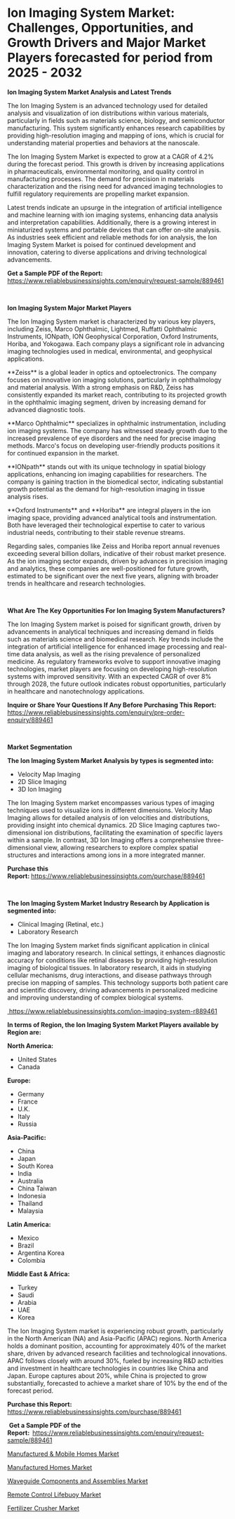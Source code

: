 <p><h1>Ion Imaging System Market: Challenges, Opportunities, and Growth Drivers and Major Market Players forecasted for period from 2025 - 2032</h1></p><p><strong>Ion Imaging System Market Analysis and Latest Trends</strong></p>
<p><p>The Ion Imaging System is an advanced technology used for detailed analysis and visualization of ion distributions within various materials, particularly in fields such as materials science, biology, and semiconductor manufacturing. This system significantly enhances research capabilities by providing high-resolution imaging and mapping of ions, which is crucial for understanding material properties and behaviors at the nanoscale.</p><p>The Ion Imaging System Market is expected to grow at a CAGR of 4.2% during the forecast period. This growth is driven by increasing applications in pharmaceuticals, environmental monitoring, and quality control in manufacturing processes. The demand for precision in materials characterization and the rising need for advanced imaging technologies to fulfill regulatory requirements are propelling market expansion. </p><p>Latest trends indicate an upsurge in the integration of artificial intelligence and machine learning with ion imaging systems, enhancing data analysis and interpretation capabilities. Additionally, there is a growing interest in miniaturized systems and portable devices that can offer on-site analysis. As industries seek efficient and reliable methods for ion analysis, the Ion Imaging System Market is poised for continued development and innovation, catering to diverse applications and driving technological advancements.</p></p>
<p><strong>Get a Sample PDF of the Report:&nbsp;</strong> <a href="https://www.reliablebusinessinsights.com/enquiry/request-sample/889461?utm_campaign=1106&utm_medium=2&utm_source=Github&utm_content=ia&utm_term=18022025&utm_id=ion-imaging-system">https://www.reliablebusinessinsights.com/enquiry/request-sample/889461</a></p>
<p>&nbsp;</p>
<p><strong>Ion Imaging System Major Market Players</strong></p>
<p><p>The Ion Imaging System market is characterized by various key players, including Zeiss, Marco Ophthalmic, Lightmed, Ruffatti Ophthalmic Instruments, IONpath, ION Geophysical Corporation, Oxford Instruments, Horiba, and Yokogawa. Each company plays a significant role in advancing imaging technologies used in medical, environmental, and geophysical applications.</p><p>**Zeiss** is a global leader in optics and optoelectronics. The company focuses on innovative ion imaging solutions, particularly in ophthalmology and material analysis. With a strong emphasis on R&D, Zeiss has consistently expanded its market reach, contributing to its projected growth in the ophthalmic imaging segment, driven by increasing demand for advanced diagnostic tools.</p><p>**Marco Ophthalmic** specializes in ophthalmic instrumentation, including ion imaging systems. The company has witnessed steady growth due to the increased prevalence of eye disorders and the need for precise imaging methods. Marco's focus on developing user-friendly products positions it for continued expansion in the market.</p><p>**IONpath** stands out with its unique technology in spatial biology applications, enhancing ion imaging capabilities for researchers. The company is gaining traction in the biomedical sector, indicating substantial growth potential as the demand for high-resolution imaging in tissue analysis rises.</p><p>**Oxford Instruments** and **Horiba** are integral players in the ion imaging space, providing advanced analytical tools and instrumentation. Both have leveraged their technological expertise to cater to various industrial needs, contributing to their stable revenue streams.</p><p>Regarding sales, companies like Zeiss and Horiba report annual revenues exceeding several billion dollars, indicative of their robust market presence. As the ion imaging sector expands, driven by advances in precision imaging and analytics, these companies are well-positioned for future growth, estimated to be significant over the next five years, aligning with broader trends in healthcare and research technologies.</p></p>
<p>&nbsp;</p>
<p><strong>What Are The Key Opportunities For Ion Imaging System Manufacturers?</strong></p>
<p><p>The Ion Imaging System market is poised for significant growth, driven by advancements in analytical techniques and increasing demand in fields such as materials science and biomedical research. Key trends include the integration of artificial intelligence for enhanced image processing and real-time data analysis, as well as the rising prevalence of personalized medicine. As regulatory frameworks evolve to support innovative imaging technologies, market players are focusing on developing high-resolution systems with improved sensitivity. With an expected CAGR of over 8% through 2028, the future outlook indicates robust opportunities, particularly in healthcare and nanotechnology applications.</p></p>
<p><strong>Inquire or Share Your Questions If Any Before Purchasing This Report:</strong> <a href="https://www.reliablebusinessinsights.com/enquiry/pre-order-enquiry/889461?utm_campaign=1106&utm_medium=2&utm_source=Github&utm_content=ia&utm_term=18022025&utm_id=ion-imaging-system">https://www.reliablebusinessinsights.com/enquiry/pre-order-enquiry/889461</a></p>
<p>&nbsp;</p>
<p><strong>Market Segmentation</strong></p>
<p><strong>The Ion Imaging System Market Analysis by types is segmented into:</strong></p>
<p><ul><li>Velocity Map Imaging</li><li>2D Slice Imaging</li><li>3D Ion Imaging</li></ul></p>
<p><p>The Ion Imaging System market encompasses various types of imaging techniques used to visualize ions in different dimensions. Velocity Map Imaging allows for detailed analysis of ion velocities and distributions, providing insight into chemical dynamics. 2D Slice Imaging captures two-dimensional ion distributions, facilitating the examination of specific layers within a sample. In contrast, 3D Ion Imaging offers a comprehensive three-dimensional view, allowing researchers to explore complex spatial structures and interactions among ions in a more integrated manner.</p></p>
<p><strong>Purchase this Report:&nbsp;</strong><a href="https://www.reliablebusinessinsights.com/purchase/889461?utm_campaign=1106&utm_medium=2&utm_source=Github&utm_content=ia&utm_term=18022025&utm_id=ion-imaging-system">https://www.reliablebusinessinsights.com/purchase/889461</a></p>
<p>&nbsp;</p>
<p><strong>The Ion Imaging System Market Industry Research by Application is segmented into:</strong></p>
<p><ul><li>Clinical Imaging (Retinal, etc.)</li><li>Laboratory Research</li></ul></p>
<p><p>The Ion Imaging System market finds significant application in clinical imaging and laboratory research. In clinical settings, it enhances diagnostic accuracy for conditions like retinal diseases by providing high-resolution imaging of biological tissues. In laboratory research, it aids in studying cellular mechanisms, drug interactions, and disease pathways through precise ion mapping of samples. This technology supports both patient care and scientific discovery, driving advancements in personalized medicine and improving understanding of complex biological systems.</p></p>
<p><a href="https://www.reliablebusinessinsights.com/ion-imaging-system-r889461?utm_campaign=1106&utm_medium=2&utm_source=Github&utm_content=ia&utm_term=18022025&utm_id=ion-imaging-system">&nbsp;https://www.reliablebusinessinsights.com/ion-imaging-system-r889461</a></p>
<p><strong>In terms of Region, the Ion Imaging System Market Players available by Region are:</strong></p>
<p>
    <p> <strong> North America: </strong>
        <ul>
            <li>United States</li>
            <li>Canada</li>
        </ul>
        </p> 
    <p> <strong> Europe: </strong>
        <ul>
            <li>Germany</li>
            <li>France</li>
            <li>U.K.</li>
            <li>Italy</li>
            <li>Russia</li>
        </ul>
        </p> 
    <p> <strong> Asia-Pacific: </strong>
        <ul>
            <li>China</li>
            <li>Japan</li>
            <li>South Korea</li>
            <li>India</li>
            <li>Australia</li>
            <li>China Taiwan</li>
            <li>Indonesia</li>
            <li>Thailand</li>
            <li>Malaysia</li>
        </ul>
        </p> 
    <p> <strong> Latin America: </strong>
        <ul>
            <li>Mexico</li>
            <li>Brazil</li>
            <li>Argentina Korea</li>
            <li>Colombia</li>
        </ul>
        </p> 
    <p> <strong> Middle East & Africa: </strong>
        <ul>
            <li>Turkey</li>
            <li>Saudi</li>
            <li>Arabia</li>
            <li>UAE</li>
            <li>Korea</li>
        </ul>
    </p>
    </p>
<p><p>The Ion Imaging System market is experiencing robust growth, particularly in the North American (NA) and Asia-Pacific (APAC) regions. North America holds a dominant position, accounting for approximately 40% of the market share, driven by advanced research facilities and technological innovations. APAC follows closely with around 30%, fueled by increasing R&D activities and investment in healthcare technologies in countries like China and Japan. Europe captures about 20%, while China is projected to grow substantially, forecasted to achieve a market share of 10% by the end of the forecast period.</p></p>
<p><strong>Purchase this Report: </strong><a href="https://www.reliablebusinessinsights.com/purchase/889461?utm_campaign=1106&utm_medium=2&utm_source=Github&utm_content=ia&utm_term=18022025&utm_id=ion-imaging-system">https://www.reliablebusinessinsights.com/purchase/889461</a></p>
<p>&nbsp;<strong>Get a Sample PDF of the Report:&nbsp;&nbsp;</strong><a href="https://www.reliablebusinessinsights.com/enquiry/request-sample/889461?utm_campaign=1106&utm_medium=2&utm_source=Github&utm_content=ia&utm_term=18022025&utm_id=ion-imaging-system">https://www.reliablebusinessinsights.com/enquiry/request-sample/889461</a></p>
<p><strong></strong></p>
<p><p><a href="https://github.com/sefathlehki/Market-Research-Report-List-1/blob/main/manufactured-mobile-homes-market.md?utm_campaign=1106&utm_medium=2&utm_source=Github&utm_content=ia&utm_term=18022025&utm_id=ion-imaging-system">Manufactured & Mobile Homes Market</a></p><p><a href="https://github.com/vengatsabibu/Market-Research-Report-List-1/blob/main/manufactured-homes-market.md?utm_campaign=1106&utm_medium=2&utm_source=Github&utm_content=ia&utm_term=18022025&utm_id=ion-imaging-system">Manufactured Homes Market</a></p><p><a href="https://github.com/aqharimbugua3/Market-Research-Report-List-1/blob/main/waveguide-components-and-assemblies-market.md?utm_campaign=1106&utm_medium=2&utm_source=Github&utm_content=ia&utm_term=18022025&utm_id=ion-imaging-system">Waveguide Components and Assemblies Market</a></p><p><a href="https://github.com/doljanzwald/Market-Research-Report-List-1/blob/main/remote-control-lifebuoy-market.md?utm_campaign=1106&utm_medium=2&utm_source=Github&utm_content=ia&utm_term=18022025&utm_id=ion-imaging-system">Remote Control Lifebuoy Market</a></p><p><a href="https://github.com/rianttegang/Market-Research-Report-List-1/blob/main/fertilizer-crusher-market.md?utm_campaign=1106&utm_medium=2&utm_source=Github&utm_content=ia&utm_term=18022025&utm_id=ion-imaging-system">Fertilizer Crusher Market</a></p></p>